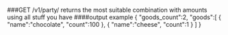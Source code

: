 ###GET /v1/party/
returns the most suitable combination with amounts using all stuff you have
####output example
    {
       "goods_count":2, 
       "goods":[
          {
            "name":"chocolate",
            "count":100
          },
          {
            "name":"cheese",
            "count":1
          }
       ]
    }
